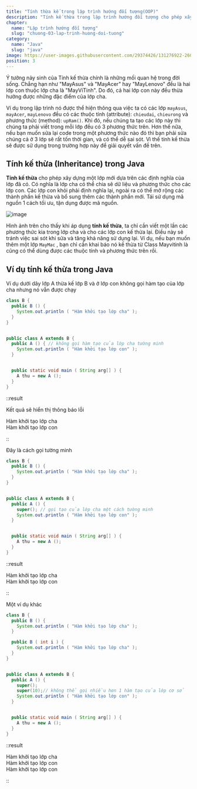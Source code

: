 ```yaml
---
title: "Tính thừa kế trong lập trình hướng đối tượng(OOP)"
description: "Tính kế thừa trong lập trình hướng đối tượng cho phép xây dựng một lớp mới dựa trên các định nghĩa của lớp đã có"
chapter:
  name: "Lập trình hướng đối tượng"
  slug: "chuong-03-lap-trinh-huong-doi-tuong"
category:
  name: "Java"
  slug: "java"
image: https://user-images.githubusercontent.com/29374426/131276922-2608f214-0690-4eb4-96e3-b7384d4b2df3.png
position: 3
---
```


Ý tưởng nảy sinh của Tính kế thừa chính là những mối quan hệ trong đời sống. Chẳng hạn như "MayAsus" và "MayAcer" hay "MayLenovo" đều là hai lớp con thuộc lớp cha là "MayViTinh". Do đó, cả hai lớp con này đều thừa hưởng được những đặc điểm của lớp cha.

Ví dụ trong lập trình nó được thể hiện thông qua việc ta có các lớp `mayAsus`, `mayAcer`, `mayLenovo` đều có các thuộc tính (attribute): `chieudai`, `chieurong` và phương thức (method): `upRam()`. Khi đó, nếu chúng ta tạo các lớp này thì chúng ta phải viết trong mỗi lớp đều có 3 phương thức trên. Hơn thế nữa, nếu bạn muốn sửa lại code trong một phương thức nào đó thì bạn phải sửa chúng cả ở 3 lớp sẽ rất tốn thời gian, và có thể dễ sai sót. Vì thế tính kế thừa sẽ được sử dụng trong trường hợp này để giải quyết vấn đề trên.

## Tính kế thừa (Inheritance) trong Java

**Tính kế thừa** cho phép xây dựng một lớp mới dựa trên các định nghĩa của lớp đã có. Có nghĩa là lớp cha có thể chia sẽ dữ liệu và phương thức cho các lớp con. Các lớp con khỏi phải định nghĩa lại, ngoài ra có thể mở rộng các thành phần kế thừa và bổ sung thêm các thành phần mới. Tái sử dụng mã nguồn 1 cách tối ưu, tận dụng được mã nguồn.

![image](https://user-images.githubusercontent.com/29374426/131276922-2608f214-0690-4eb4-96e3-b7384d4b2df3.png)

Hình ảnh trên cho thấy khi áp dụng **tính kế thừa**, ta chỉ cần viết một lần các phương thức kia trong lớp cha và cho các lớp con kế thừa lại. Điều này sẽ tránh việc sai sót khi sửa và tăng khả năng sử dụng lại. Ví dụ, nếu bạn muốn thêm một lớp `MayMac` , bạn chỉ cần khai báo nó kế thừa từ Class Mayvitinh là cũng có thể dùng được các thuộc tính và phương thức trên rồi.

## Ví dụ tính kế thừa trong Java

Ví dụ dưới dây lớp A thừa kế lớp B và ở lớp con không gọi hàm tạo của lớp cha nhưng nó vẫn được chạy

```java
class B {
  public B () {
    System.out.println ( "Hàm khởi tạo lớp cha" );
  }
}


public class A extends B {
  public A () { // không gọi hàm tạo của lớp cha tường minh
    System.out.println ( "Hàm khởi tạo lớp con" );
  }


  public static void main ( String arg[] ) {
    A thu = new A ();
  }
}
```

::result

Kết quả sẽ hiển thị thông báo lỗi

Hàm khởi tạo lớp cha<br/>
Hàm khởi tạo lớp con<br/>

::

Đây là cách gọi tường minh

```java
class B {
  public B () {
    System.out.println ( "Hàm khởi tạo lớp cha" );
  }
}


public class A extends B {
  public A () {
    super(); // gọi tạo của lớp cha một cách tường minh
    System.out.println ( "Hàm khởi tạo lớp con" );
  }


  public static void main ( String arg[] ) {
    A thu = new A ();
  }
}
```

::result

Hàm khởi tạo lớp cha<br/>
Hàm khởi tạo lớp con<br/>

::

Một ví dụ khác

```java
class B {
  public B () {
    System.out.println ( "Hàm khởi tạo lớp cha" );
  }

  public B ( int i ) {
    System.out.println ( "Hàm khởi tạo lớp cha" );
  }
}


public class A extends B {
  public A () {
    super();
    super(10);// không thể gọi nhiều hơn 1 hàm tạo của lớp cơ sở
    System.out.println ( "Hàm khởi tạo lớp con" );
  }


  public static void main ( String arg[] ) {
    A thu = new A ();
  }
}
```

::result

Hàm khởi tạo lớp cha<br/>
Hàm khởi tạo lớp con<br/>
Hàm khởi tạo lớp con

::
